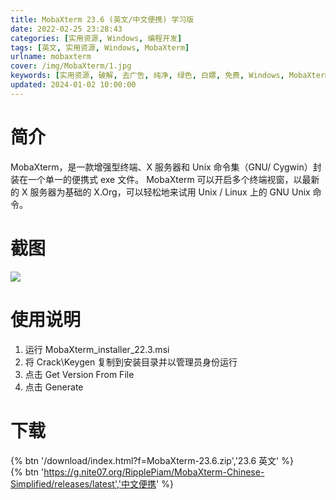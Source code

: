 ```yaml
---
title: MobaXterm 23.6 (英文/中文便携) 学习版
date: 2022-02-25 23:28:43
categories: [实用资源, Windows, 编程开发]
tags: [英文, 实用资源, Windows, MobaXterm]
urlname: mobaxterm
cover: /img/MobaXterm/1.jpg
keywords: [实用资源, 破解, 去广告, 纯净, 绿色, 白嫖, 免费, Windows, MobaXterm]
updated: 2024-01-02 10:00:00
---
```


# 简介

MobaXterm，是一款增强型终端、X 服务器和 Unix 命令集（GNU/ Cygwin）封装在一个单一的便携式 exe 文件。 MobaXterm 可以开启多个终端视窗，以最新的 X 服务器为基础的 X.Org，可以轻松地来试用 Unix / Linux 上的 GNU Unix 命令。

# 截图

![](/img/MobaXterm/2.jpg)

# 使用说明

1. 运行 MobaXterm_installer_22.3.msi
2. 将 Crack\Keygen 复制到安装目录并以管理员身份运行
3. 点击 Get Version From File
4. 点击 Generate

# 下载

{% btn '/download/index.html?f=MobaXterm-23.6.zip','23.6 英文' %}
<br>
{% btn 'https://g.nite07.org/RipplePiam/MobaXterm-Chinese-Simplified/releases/latest','中文便携' %}
